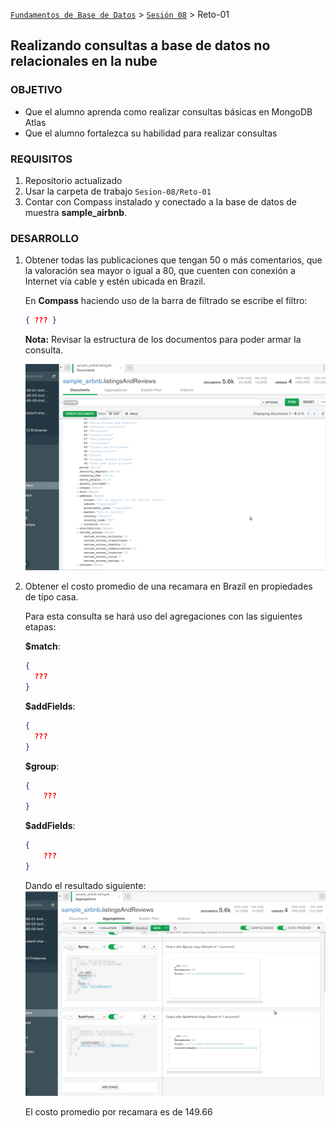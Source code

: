 [`Fundamentos de Base de Datos`](../../Readme.md) > [`Sesión 08`](../Readme.md) > Reto-01
## Realizando consultas a base de datos no relacionales en la nube

### OBJETIVO
- Que el alumno aprenda como realizar consultas básicas en MongoDB Atlas
- Que el alumno fortalezca su habilidad para realizar consultas

### REQUISITOS
1. Repositorio actualizado
1. Usar la carpeta de trabajo `Sesion-08/Reto-01`
1. Contar con Compass instalado y conectado a la base de datos de muestra __sample_airbnb__.

### DESARROLLO
1. Obtener todas las publicaciones que tengan 50 o más comentarios, que la valoración sea mayor o igual a 80, que cuenten con conexión a Internet vía cable y estén ubicada en Brazil.

    En __Compass__ haciendo uso de la barra de filtrado se escribe el filtro:
    ```json
    { ??? }
    ```
    __Nota:__ Revisar la estructura de los documentos para poder armar la consulta.

    ![Resultados consulta](assets/resultados-01.png)


1. Obtener el costo promedio de una recamara en Brazil en propiedades de tipo casa.

   Para esta consulta se hará uso del agregaciones con las siguientes etapas:

   __$match__:
   ```json
   {
     ???
   }
   ```

   __$addFields__:
   ```json
   {
     ???
   }
   ```

   __$group__:
   ```json
   {
       ???
   }
   ```

   __$addFields__:
   ```json
   {
       ???
   }
   ```

   Dando el resultado siguiente:
   ![Resultado](assets/resultados-02.png)

   El costo promedio por recamara es de 149.66
